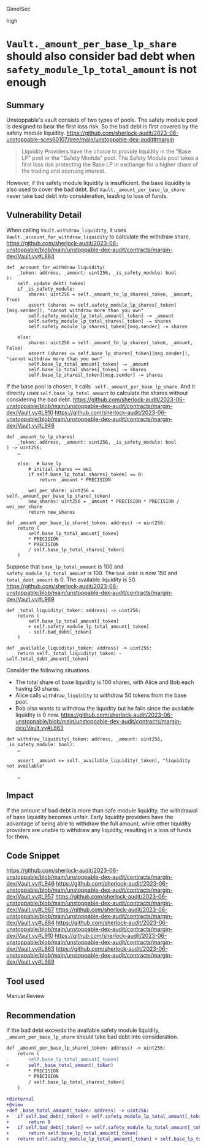 GimelSec

high

# `Vault._amount_per_base_lp_share` should also consider bad debt when `safety_module_lp_total_amount` is not enough

## Summary

Unstoppable's vault consists of two types of pools. The safety module pool is designed to bear the first loss risk. So the bad debt is first covered by the safety module liquidity.
https://github.com/sherlock-audit/2023-06-unstoppable-sces60107/tree/main/unstoppable-dex-audit#margin
> Liquidity Providers have the choice to provide liquidity in the "Base LP" pool or the "Safety Module" pool. The Safety Module pool takes a first loss risk protecting the Base LP in exchange for a higher share of the trading and accruing interest.

However, if the safety module liquidity is insufficient, the base liquidity is also used to cover the bad debt. But `Vault._amount_per_base_lp_share` never take bad debt into consideration, leading to loss of funds.


## Vulnerability Detail

When calling `Vault.withdraw_liquidity`, it uses `Vault._account_for_withdraw_liquidity` to calculate the withdraw share.
https://github.com/sherlock-audit/2023-06-unstoppable/blob/main/unstoppable-dex-audit/contracts/margin-dex/Vault.vy#L884
```vyper
def _account_for_withdraw_liquidity(
    _token: address, _amount: uint256, _is_safety_module: bool
):
    self._update_debt(_token)
    if _is_safety_module:
        shares: uint256 = self._amount_to_lp_shares(_token, _amount, True)
        assert (shares <= self.safety_module_lp_shares[_token][msg.sender]), "cannot withdraw more than you own"
        self.safety_module_lp_total_amount[_token] -= _amount
        self.safety_module_lp_total_shares[_token] -= shares
        self.safety_module_lp_shares[_token][msg.sender] -= shares

    else:
        shares: uint256 = self._amount_to_lp_shares(_token, _amount, False)
        assert (shares <= self.base_lp_shares[_token][msg.sender]), "cannot withdraw more than you own"
        self.base_lp_total_amount[_token] -= _amount
        self.base_lp_total_shares[_token] -= shares
        self.base_lp_shares[_token][msg.sender] -= shares
```

If the base pool is chosen, it calls ` self._amount_per_base_lp_share`. And it directly uses `self.base_lp_total_amount` to calculate the shares without considering the  bad debt.
https://github.com/sherlock-audit/2023-06-unstoppable/blob/main/unstoppable-dex-audit/contracts/margin-dex/Vault.vy#L910
https://github.com/sherlock-audit/2023-06-unstoppable/blob/main/unstoppable-dex-audit/contracts/margin-dex/Vault.vy#L946
```vyper
def _amount_to_lp_shares(
    _token: address, _amount: uint256, _is_safety_module: bool
) -> uint256:
    …

    else:  # base_lp
        # initial shares == wei
        if self.base_lp_total_shares[_token] == 0:
            return _amount * PRECISION

        wei_per_share: uint256 = self._amount_per_base_lp_share(_token)
        new_shares: uint256 = _amount * PRECISION * PRECISION / wei_per_share
        return new_shares

def _amount_per_base_lp_share(_token: address) -> uint256:
    return (
        self.base_lp_total_amount[_token]
        * PRECISION
        * PRECISION
        / self.base_lp_total_shares[_token]
    )
```

Suppose that `base_lp_total_amount` is 100 and `safety_module_lp_total_amount` is 100. The `bad_debt` is now 150 and `total_debt_amount` is 0. The available liquidity is 50.
https://github.com/sherlock-audit/2023-06-unstoppable/blob/main/unstoppable-dex-audit/contracts/margin-dex/Vault.vy#L989
```vyper
def _total_liquidity(_token: address) -> uint256:
    return (
        self.base_lp_total_amount[_token]
        + self.safety_module_lp_total_amount[_token]
        - self.bad_debt[_token]
    )

def _available_liquidity(_token: address) -> uint256:
    return self._total_liquidity(_token) - self.total_debt_amount[_token]
```

Consider the following situations.
* The total share of base liquidity is 100 shares, with Alice and Bob each having 50 shares.
* Alice calls `withdraw_liquidity` to withdraw 50 tokens from the base pool. 
* Bob also wants to withdraw the liquidity but he fails since the available liquidity is 0 now.
https://github.com/sherlock-audit/2023-06-unstoppable/blob/main/unstoppable-dex-audit/contracts/margin-dex/Vault.vy#L863
```vyper
def withdraw_liquidity(_token: address, _amount: uint256, _is_safety_module: bool):
    …

    assert _amount <= self._available_liquidity(_token), "liquidity not available"

    …
```

## Impact

If the amount of bad debt is more than safe module liquidity, the withdrawal of base liquidity becomes unfair. Early liquidity providers have the advantage of being able to withdraw the full amount, while other liquidity providers are unable to withdraw any liquidity, resulting in a loss of funds for them.

## Code Snippet


https://github.com/sherlock-audit/2023-06-unstoppable/blob/main/unstoppable-dex-audit/contracts/margin-dex/Vault.vy#L946
https://github.com/sherlock-audit/2023-06-unstoppable/blob/main/unstoppable-dex-audit/contracts/margin-dex/Vault.vy#L957
https://github.com/sherlock-audit/2023-06-unstoppable/blob/main/unstoppable-dex-audit/contracts/margin-dex/Vault.vy#L967
https://github.com/sherlock-audit/2023-06-unstoppable/blob/main/unstoppable-dex-audit/contracts/margin-dex/Vault.vy#L884
https://github.com/sherlock-audit/2023-06-unstoppable/blob/main/unstoppable-dex-audit/contracts/margin-dex/Vault.vy#L910
https://github.com/sherlock-audit/2023-06-unstoppable/blob/main/unstoppable-dex-audit/contracts/margin-dex/Vault.vy#L863
https://github.com/sherlock-audit/2023-06-unstoppable/blob/main/unstoppable-dex-audit/contracts/margin-dex/Vault.vy#L989



## Tool used

Manual Review

## Recommendation

If the bad debt exceeds the available safety module liquidity, `_amount_per_base_lp_share` should take bad debt into consideration.
```diff
def _amount_per_base_lp_share(_token: address) -> uint256:
    return (
-       self.base_lp_total_amount[_token]
+       self._base_total_amount(_token)
        * PRECISION
        * PRECISION
        / self.base_lp_total_shares[_token]
    )

+@internal
+@view
+def _base_total_amount(_token: address) -> uint256:
+   if self.bad_debt[_token] > self.safety_module_lp_total_amount[_token] + self.base_lp_total_amount[_token]:
+       return 0
+   if self.bad_debt[_token] <= self.safety_module_lp_total_amount[_token]:
+       return self.base_lp_total_amount[_token]
+   return self.safety_module_lp_total_amount[_token] + self.base_lp_total_amount[_token] - self.bad_debt[_token]
```

